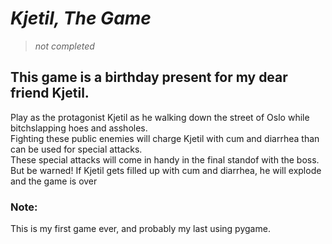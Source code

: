 # _Kjetil, The Game_

> _not completed_

## This game is a birthday present for my dear friend Kjetil.

Play as the protagonist Kjetil as he walking down the street of Oslo while bitchslapping hoes and assholes. <br>
Fighting these public enemies will charge Kjetil with cum and diarrhea than can be used for special attacks. <br>
These special attacks will come in handy in the final standof with the boss. <br>
But be warned! If Kjetil gets filled up with cum and diarrhea, he will explode and the game is over <br>

### Note:

This is my first game ever, and probably my last using pygame.

